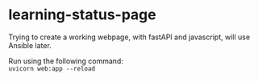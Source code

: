 # learning-status-page
Trying to create a working webpage, with fastAPI and javascript, will use Ansible later. 

Run using the following command:  
`uvicorn web:app --reload`
